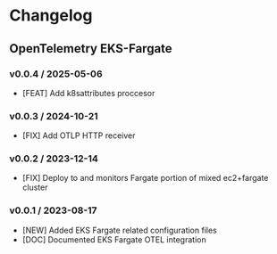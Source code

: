 # Changelog

## OpenTelemetry EKS-Fargate

### v0.0.4 / 2025-05-06
* [FEAT] Add k8sattributes proccesor 

### v0.0.3 / 2024-10-21
* [FIX] Add OTLP HTTP receiver

### v0.0.2 / 2023-12-14
* [FIX] Deploy to and monitors Fargate portion of mixed ec2+fargate cluster

### v0.0.1 / 2023-08-17

* [NEW] Added EKS Fargate related configuration files
* [DOC] Documented EKS Fargate OTEL integration
